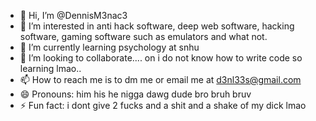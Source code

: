 - 👋 Hi, I’m @DennisM3nac3
- 👀 I’m interested in anti hack software, deep web software, hacking software, gaming software such as emulators and what not.
- 🌱 I’m currently learning psychology at snhu
- 💞️ I’m looking to collaborate.... on i do not know how to write code so learning lmao..
- 📫 How to reach me is to dm me or email me at d3nl33s@gmail.com
- 😄 Pronouns: him his he nigga dawg dude bro bruh bruv 
- ⚡ Fun fact: i dont give 2 fucks and a shit and a shake of my dick lmao

<!---
DennisM3nac3/DennisM3nac3 is a ✨ special ✨ repository because its `README.md` (this file) appears on your GitHub profile.
You can click the Preview link to take a look at your changes.
--->
